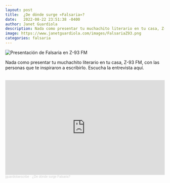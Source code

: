 ```yaml
---
layout: post
title:  ¿De dónde surge «Falsaria»?
date:   2022-08-22 23:51:38 -0400
author: Janet Guardiola
description: Nada como presentar tu muchachito literario en tu casa, Z-93 FM, con las personas que te inspiraron a escribirlo. Escucha la entrevista aquí.
image: https://www.janetguardiola.com/images/FalsariaZ93.png
categories: falsaria
---
```


![Presentación de Falsaria en Z-93 FM](https://www.janetguardiola.com/images/FalsariaZ93.png)

Nada como presentar tu muchachito literario en tu casa, Z-93 FM, con las personas que te inspiraron a escribirlo. Escucha la entrevista aquí.

<br>

<iframe width="100%" height="300" scrolling="no" frameborder="no" allow="autoplay" src="https://w.soundcloud.com/player/?url=https%3A//api.soundcloud.com/tracks/1273738564&color=%23ff5500&auto_play=false&hide_related=false&show_comments=true&show_user=true&show_reposts=false&show_teaser=true&visual=true"></iframe><div style="font-size: 10px; color: #cccccc;line-break: anywhere;word-break: normal;overflow: hidden;white-space: nowrap;text-overflow: ellipsis; font-family: Interstate,Lucida Grande,Lucida Sans Unicode,Lucida Sans,Garuda,Verdana,Tahoma,sans-serif;font-weight: 100;"><a href="https://soundcloud.com/user-126228555-134196046" title="jguardiolaescribe" target="_blank" style="color: #cccccc; text-decoration: none;">jguardiolaescribe</a> · <a href="https://soundcloud.com/user-126228555-134196046/de-donde-surge-falsaria" title="¿De dónde surge Falsaria?" target="_blank" style="color: #cccccc; text-decoration: none;">¿De dónde surge Falsaria?</a></div>
